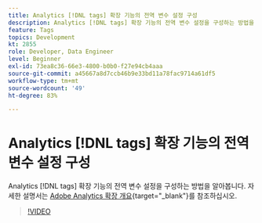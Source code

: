 ```yaml
---
title: Analytics [!DNL tags] 확장 기능의 전역 변수 설정 구성
description: Analytics [!DNL tags] 확장 기능의 전역 변수 설정을 구성하는 방법을 알아봅니다.
feature: Tags
topics: Development
kt: 2855
role: Developer, Data Engineer
level: Beginner
exl-id: 73ea8c36-66e3-4800-b0b0-f27e94cb4aaa
source-git-commit: a45667a8d7ccb46b9e33bd11a78fac9714a61df5
workflow-type: tm+mt
source-wordcount: '49'
ht-degree: 83%

---
```


# Analytics [!DNL tags] 확장 기능의 전역 변수 설정 구성

Analytics [!DNL tags] 확장 기능의 전역 변수 설정을 구성하는 방법을 알아봅니다. 자세한 설명서는 [Adobe Analytics 확장 개요](https://experienceleague.adobe.com/docs/experience-platform/tags/extensions/client/analytics/overview.html?lang=ko){target="_blank"}를 참조하십시오.

>[!VIDEO](https://video.tv.adobe.com/v/27181/?quality=12&learn=on)

